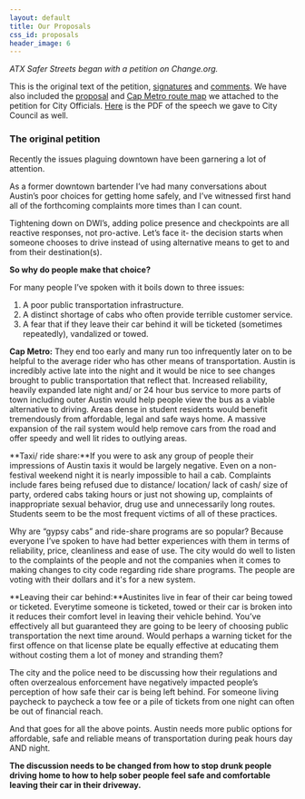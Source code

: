 ```yaml
---
layout: default
title: Our Proposals
css_id: proposals
header_image: 6
---
```


<em>ATX Safer Streets began with a petition on Change.org.</em>


This is the original text of the petition, <a href="/pdf/signatures.pdf" target="_blank">signatures</a> and <a href="/pdf/comments.pdf" target="_blank">comments</a>. We have also included the <a href="/pdf/proposal.pdf" target="_blank">proposal</a> and <a href="/pdf/mapproposal.pdf" target="_blank">Cap Metro route map</a> we attached to the petition for City Officials. <a href="/pdf/speechdraft.pdf">Here</a> is the PDF of the speech we gave to City Council as well.


### The original petition

Recently the issues plaguing downtown have been garnering a lot of attention.

As a former downtown bartender I’ve had many conversations about Austin’s poor choices for getting home safely, and I’ve witnessed first hand all of the forthcoming complaints more times than I can count.

Tightening down on DWI’s, adding police presence and checkpoints are all reactive responses, not pro-active. Let’s face it- the decision starts when someone chooses to drive instead of using alternative means to get to and from their destination(s).

**So why do people make that choice?**

For many people I’ve spoken with it boils down to three issues:

1.  A poor public transportation infrastructure.
2.  A distinct shortage of cabs who often provide terrible customer service.
3.  A fear that if they leave their car behind it will be ticketed (sometimes repeatedly), vandalized or towed.

**Cap Metro:** They end too early and many run too infrequently later on to be helpful to the average rider who has other means of transportation. Austin is incredibly active late into the night and it would be nice to see changes brought to public transportation that reflect that. Increased reliability, heavily expanded late night and/ or 24 hour bus service to more parts of town including outer Austin would help people view the bus as a viable alternative to driving. Areas dense in student residents would benefit tremendously from affordable, legal and safe ways home. A massive expansion of the rail system would help remove cars from the road and offer speedy and well lit rides to outlying areas.

**Taxi/ ride share:**If you were to ask any group of people their impressions of Austin taxis it would be largely negative. Even on a non- festival weekend night it is nearly impossible to hail a cab. Complaints include fares being refused due to distance/ location/ lack of cash/ size of party, ordered cabs taking hours or just not showing up, complaints of inappropriate sexual behavior, drug use and unnecessarily long routes. Students seem to be the most frequent victims of all of these practices.

Why are “gypsy cabs” and ride-share programs are so popular? Because everyone I’ve spoken to have had better experiences with them in terms of reliability, price, cleanliness and ease of use. The city would do well to listen to the complaints of the people and not the companies when it comes to making changes to city code regarding ride share programs. The people are voting with their dollars and it's for a new system.

**Leaving their car behind:**Austinites live in fear of their car being towed or ticketed. Everytime someone is ticketed, towed or their car is broken into it reduces their comfort level in leaving their vehicle behind. You’ve effectively all but guaranteed they are going to be leery of choosing public transportation the next time around. Would perhaps a warning ticket for the first offence on that license plate be equally effective at educating them without costing them a lot of money and stranding them?

The city and the police need to be discussing how their regulations and often overzealous enforcement have negatively impacted people’s perception of how safe their car is being left behind. For someone living paycheck to paycheck a tow fee or a pile of tickets from one night can often be out of financial reach.

And that goes for all the above points. Austin needs more public options for affordable, safe and reliable means of transportation during peak hours day AND night.

**The discussion needs to be changed from how to stop drunk people driving home to how to help sober people feel safe and comfortable leaving their car in their driveway.**
